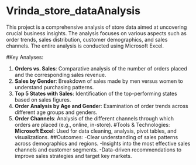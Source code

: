 # Vrinda_store_dataAnalysis
This project is a comprehensive analysis of store data aimed at uncovering crucial business insights. The analysis focuses on various aspects such as order trends, sales distribution, customer demographics, and sales channels. The entire analysis is conducted using Microsoft Excel.

#Key Analyses:
1. **Orders vs. Sales**: Comparative analysis of the number of orders placed and the corresponding sales revenue.
2. **Sales by Gender**: Breakdown of sales made by men versus women to understand purchasing patterns.
3. **Top 5 States with Sales**: Identification of the top-performing states based on sales figures.
4. **Order Analysis by Age and Gende**r: Examination of order trends across different age groups and genders.
5. **Order Channels**: Analysis of the different channels through which orders are placed (e.g., online, in-store).
#Tools & Technologies:
**Microsoft Excel**: Used for data cleaning, analysis, pivot tables, and visualizations.
##Outcomes:
-Clear understanding of sales patterns across demographics and regions.
-Insights into the most effective sales channels and customer segments.
-Data-driven recommendations to improve sales strategies and target key markets.
